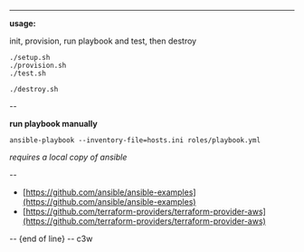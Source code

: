 ----
**usage:**

init, provision, run playbook and test, then destroy

```
./setup.sh
./provision.sh
./test.sh
```

```
./destroy.sh
```
--

**run playbook manually**

```
ansible-playbook --inventory-file=hosts.ini roles/playbook.yml
```
*requires a local copy of ansible*

--

* [https://github.com/ansible/ansible-examples](https://github.com/ansible/ansible-examples)
* [https://github.com/terraform-providers/terraform-provider-aws](https://github.com/terraform-providers/terraform-provider-aws)

--
{end of line} -- c3w
